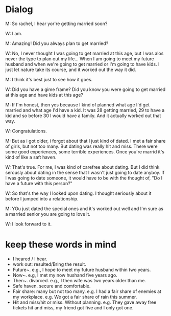 # Dialog

M: So rachel, I hear yor're getting married soon?

W: I am.

M: Amazing! Did you always plan to get married?

W: No, I never thought I was going to get married at this age, but I was alos never the type to plan out my life... When I am going to meet my future husband and when we're going to get married or I'm going to have kids. I just let nature take its course, and it worked out the way it did.

M: I think it's best just to see how it goes.

W: Did you have a gime frame? Did you know you were going to get married at this age and have kids at this age?

M: If I'm honest, then yes because I kind of planned what age I'd get married and what age I'd have a kid. It was 28 getting married, 29 to have a kid and so before 30 I would have a family. And it actually worked out that way.

W: Congratulations.

M: But as i got older, i forgot about that I just kind of dated. I met a fair share of girls, but not too many. But dating was really hit and miss. There were some good experiences, some terrible experiences. Once you're marrid it's kind of like a saft haven.

W: That's true. For me, I was kind of carefree about dating. But I did think serously about dating in the sense that I wasn't just going to date anyboy. If I was going to date someone, it would have to be with the thought of, "Do I have a future with this person?"

W: So that's the way I looked upon dating. I thought seriously about it before I jumped into a relationship. 

M: YOu just dated the special ones and it's worked out well and I'm sure as a married senior you are going to love it.

W: I look forward to it.

# keep these words in mind

- I heared / I hear. 
- work out: resulted/Bring the result. 
- Future~.  e.g., I hope to meet my future husband within two years.
- Now~. e.g, I met my now hushand five years ago.
- Then~. divorced.  e.g., I then wife was two years older than me.  
- Safe haven. secure and comfortable.
- Fair share: many but not too many. e.g. I had a fair share of enemies at my workplace.  e.g. We got a fair share of rain this summer.
- Hit and miss/hit or miss. Without planning.   e.g. They gave away free tickets hit and miss, my friend got five and I only got one.
